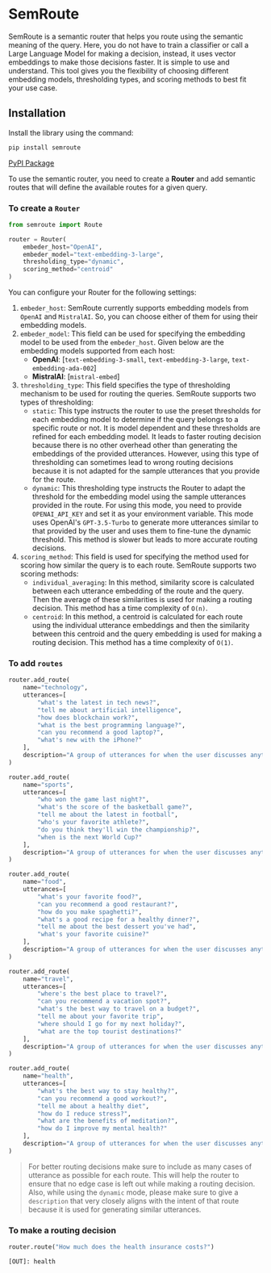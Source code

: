 # SemRoute

SemRoute is a semantic router that helps you route using the semantic meaning of the query. Here, you do not have to train a classifier or call a Large Language Model for making a decision, instead, it uses vector embeddings to make those decisions faster. It is simple to use and understand. This tool gives you the flexibility of choosing different embedding models, thresholding types, and scoring methods to best fit your use case. 

## Installation

Install the library using the command:

```bash
pip install semroute
```
[PyPI Package](https://pypi.org/project/semroute/)

To use the semantic router, you need to create a **Router** and add semantic routes that will define the available routes for a given query.

### To create a `Router`

```python
from semroute import Route

router = Router(
	embeder_host="OpenAI",
	embeder_model="text-embedding-3-large",
	thresholding_type="dynamic",
	scoring_method="centroid"
)
```

You can configure your Router for the following settings:

1. `embeder_host`: SemRoute currently supports embedding models from `OpenAI` and `MistralAI`. So, you can choose either of them for using their embedding models.
2. `embeder_model`: This field can be used for specifying the embedding model to be used from the `embeder_host`. Given below are the embedding models supported from each host:
	- **OpenAI**: \[`text-embedding-3-small`, `text-embedding-3-large`, `text-embedding-ada-002`\]
	- **MistralAI**: \[`mistral-embed`\]
3. `thresholding_type`: This field specifies the type of thresholding mechanism to be used for routing the queries. SemRoute supports two types of thresholding:
	- `static`: This type instructs the router to use the preset thresholds for each embedding model to determine if the query belongs to a specific route or not. It is model dependent and these thresholds are refined for each embedding model. It leads to faster routing decision because there is no other overhead other than generating the embeddings of the provided utterances. However, using this type of thresholding can sometimes lead to wrong routing decisions because it is not adapted for the sample utterances that you provide for the route.
	- `dynamic`: This thresholding type instructs the Router to adapt the threshold for the embedding model using the sample utterances provided in the route. For using this mode, you need to provide `OPENAI_API_KEY` and set it as your environment variable. This mode uses OpenAI's `GPT-3.5-Turbo` to generate more utterances similar to that provided by the user and uses them to fine-tune the dynamic threshold. This method is slower but leads to more accurate routing decisions.
4. `scoring_method`: This field is used for specifying the method used for scoring how similar the query is to each route. SemRoute supports two scoring methods:
	- `individual_averaging`: In this method, similarity score is calculated between each utterance embedding of the route and the query. Then the average of these similarities is used for making a routing decision. This method has a time complexity of `O(n)`.
	- `centroid`: In this method, a centroid is calculated for each route using the individual utterance embeddings and then the similarity between this centroid and the query embedding is used for making a routing decision. This method has a time complexity of `O(1)`.

### To add `routes`

```python
router.add_route(
    name="technology",
    utterances=[
        "what's the latest in tech news?",
        "tell me about artificial intelligence",
        "how does blockchain work?",
        "what is the best programming language?",
        "can you recommend a good laptop?",
        "what's new with the iPhone?"
    ],
    description="A group of utterances for when the user discusses anything related to technology"
)

router.add_route(
    name="sports",
    utterances=[
        "who won the game last night?",
        "what's the score of the basketball game?",
        "tell me about the latest in football",
        "who's your favorite athlete?",
        "do you think they'll win the championship?",
        "when is the next World Cup?"
    ],
    description="A group of utterances for when the user discusses anything related to sports"
)

router.add_route(
    name="food",
    utterances=[
        "what's your favorite food?",
        "can you recommend a good restaurant?",
        "how do you make spaghetti?",
        "what's a good recipe for a healthy dinner?",
        "tell me about the best dessert you've had",
        "what's your favorite cuisine?"
    ],
    description="A group of utterances for when the user discusses anything related to food"
)

router.add_route(
    name="travel",
    utterances=[
        "where's the best place to travel?",
        "can you recommend a vacation spot?",
        "what's the best way to travel on a budget?",
        "tell me about your favorite trip",
        "where should I go for my next holiday?",
        "what are the top tourist destinations?"
    ],
    description="A group of utterances for when the user discusses anything related to travel"
)

router.add_route(
    name="health",
    utterances=[
        "what's the best way to stay healthy?",
        "can you recommend a good workout?",
        "tell me about a healthy diet",
        "how do I reduce stress?",
        "what are the benefits of meditation?",
        "how do I improve my mental health?"
    ],
    description="A group of utterances for when the user discusses anything related to health"
)
```

> For better routing decisions make sure to include as many cases of utterance as possible for each route. This will help the router to ensure that no edge case is left out while making a routing decision. Also, while using the `dynamic` mode, please make sure to give a `description` that very closely aligns with the intent of that route because it is used for generating similar utterances.

### To make a routing decision

```python
router.route("How much does the health insurance costs?")
```

```shell
[OUT]: health
```
